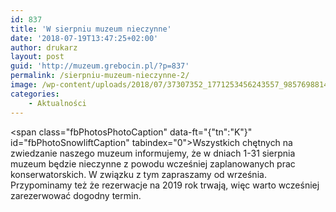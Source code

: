 ```yaml
---
id: 837
title: 'W sierpniu muzeum nieczynne'
date: '2018-07-19T13:47:25+02:00'
author: drukarz
layout: post
guid: 'http://muzeum.grebocin.pl/?p=837'
permalink: /sierpniu-muzeum-nieczynne-2/
image: /wp-content/uploads/2018/07/37307352_1771253456243557_985769881481773056_n.jpg
categories:
    - Aktualności
---
```


<span class="fbPhotosPhotoCaption" data-ft="{"tn":"K"}" id="fbPhotoSnowliftCaption" tabindex="0"><span class="hasCaption">Wszystkich chętnych na zwiedzanie naszego muzeum informujemy, że w dniach 1-31 sierpnia muzeum będzie nieczynne z powodu wcześniej zaplanowanych prac konserwatorskich. W związku z tym zapraszamy od września. Przypominamy też że rezerwacje na 2019 rok trwają, więc warto wcześniej zarezerwować dogodny termin.</span></span>
